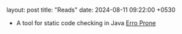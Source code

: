 layout: post
title: "Reads"
date: 2024-08-11 09:22:00 +0530

- A tool for static code checking in Java [Erro Prone](https://github.com/google/error-prone)
